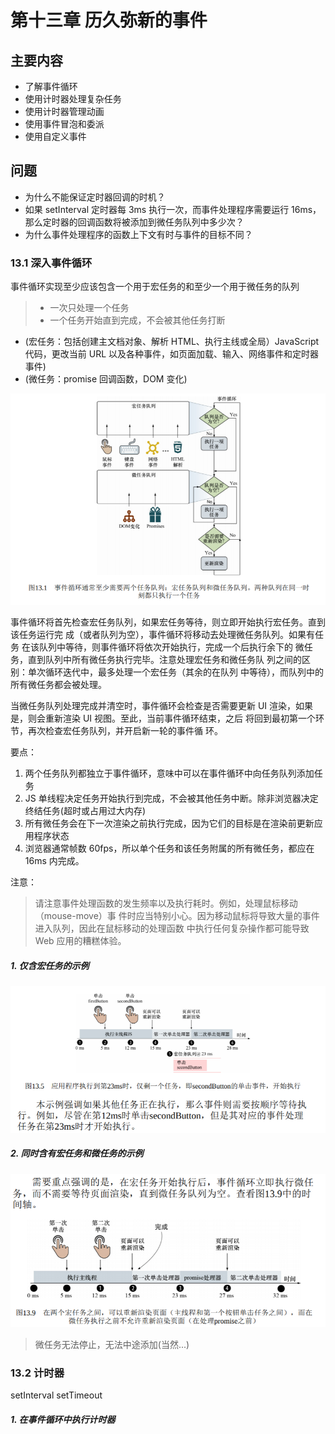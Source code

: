 # 第十三章 历久弥新的事件

## 主要内容

- 了解事件循环
- 使用计时器处理复杂任务
- 使用计时器管理动画
- 使用事件冒泡和委派
- 使用自定义事件

## 问题

- 为什么不能保证定时器回调的时机？
- 如果 setInterval 定时器每 3ms 执行一次，而事件处理程序需要运行
  16ms，那么定时器的回调函数将被添加到微任务队列中多少次？
- 为什么事件处理程序的函数上下文有时与事件的目标不同？

### 13.1 深入事件循环

事件循环实现至少应该包含一个用于宏任务的和至少一个用于微任务的队列

> - 一次只处理一个任务
> - 一个任务开始直到完成，不会被其他任务打断

- (宏任务：包括创建主文档对象、解析 HTML、执行主线或全局）JavaScript 代码，更改当前 URL 以及各种事件，如页面加载、输入、网络事件和定时器事件)
- (微任务：promise 回调函数，DOM 变化)

![宏任务与微任务](../img/13.1.1.png)

事件循环将首先检查宏任务队列，如果宏任务等待，则立即开始执行宏任务。直到该任务运行完
成（或者队列为空），事件循环将移动去处理微任务队列。如果有任务
在该队列中等待，则事件循环将依次开始执行，完成一个后执行余下的
微任务，直到队列中所有微任务执行完毕。注意处理宏任务和微任务队
列之间的区别：单次循环迭代中，最多处理一个宏任务（其余的在队列
中等待），而队列中的所有微任务都会被处理。

当微任务队列处理完成并清空时，事件循环会检查是否需要更新 UI
渲染，如果是，则会重新渲染 UI 视图。至此，当前事件循环结束，之后
将回到最初第一个环节，再次检查宏任务队列，并开启新一轮的事件循
环。

要点：

1. 两个任务队列都独立于事件循环，意味中可以在事件循环中向任务队列添加任务
2. JS 单线程决定任务开始执行到完成，不会被其他任务中断。除非浏览器决定终结任务(超时或占用过大内存)
3. 所有微任务会在下一次渲染之前执行完成，因为它们的目标是在渲染前更新应用程序状态
4. 浏览器通常帧数 60fps，所以单个任务和该任务附属的所有微任务，都应在 16ms 内完成。

注意：

> 请注意事件处理函数的发生频率以及执行耗时。例如，处理鼠标移动（mouse-move）事
> 件时应当特别小心。因为移动鼠标将导致大量的事件进入队列，因此在鼠标移动的处理函数
> 中执行任何复杂操作都可能导致 Web 应用的糟糕体验。

##### 1. 仅含宏任务的示例

![宏任务](<./../img/13.1.1(2).png>)

##### 2. 同时含有宏任务和微任务的示例

![宏任务+微任务](../img/13.1.2.png)

> 微任务无法停止，无法中途添加(当然...)

### 13.2 计时器

setInterval setTimeout

##### 1. 在事件循环中执行计时器
